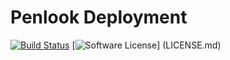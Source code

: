 # Penlook Deployment

[![Build Status](https://travis-ci.org/penlook/deploy.svg?branch=master)](https://travis-ci.org/penlook/service) [![Software License](https://img.shields.io/badge/author-loint-blue.svg?style=flat)]
(LICENSE.md)